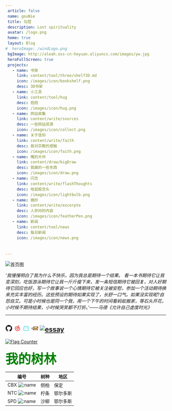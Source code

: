 ```yaml
---
 article: false
 name: gouNie
 title: 勾捏
 description: Lost spirituality
 avatar: /logo.png
 home: true 
 layout: Blog 
#  heroImage: /windLogo.png
 bgImage: http://aleah.oss-cn-heyuan.aliyuncs.com/images/yw.jpg
 heroFullScreen: true
 projects:
   - name: 书架
     link: content/tool/three/shelf3D.md
     icon: /images/icon/bookshelf.png
     desc: 3D书架
   - name: 小工具
     link: content/tool/hug
     desc: 抱抱
     icon: /images/icon/hug.png
   - name: 网站收集
     link: content/write/sources
     desc: 一些网站资源
     icon: /images/icon/collect.png
   - name: 关于信仰
     link: content/write/faith
     desc: 我对宗教的感触
     icon: /images/icon/faith.png
   - name: 俺的大作
     link: content/draw/bigDraw
     desc: 我画的一些东西
     icon: /images/icon/draw.png
   - name: 闪念
     link: content/write/flashThoughts
     desc: 地鼠般念头
     icon: /images/icon/lightbulb.png
   - name: 摘抄
     link: content/write/excerpte
     desc: 人世间的内容
     icon: /images/icon/featherPen.png
   - name: 新闻
     link: content/tool/news
     desc: 每日新闻
     icon: /images/icon/news.png

  
---
```

<!-- <Fluid /> -->
<!-- <img src="https://aleah.oss-cn-heyuan.aliyuncs.com/images/photo/%E6%B1%9F%E5%8D%97.jpg" alt="首页图" width="900" height="400" /> -->
<img v-if="isMobile" src="https://aleah.oss-cn-heyuan.aliyuncs.com/images/photo/%E6%B1%9F%E5%8D%97%E6%94%B9.jpg" alt="首页图" width="1200" height="auto" />

*‘我慢慢明白了我为什么不快乐，因为我总是期待一个结果。
看一本书期待它让我变深刻，吃饭游泳期待它让我一斤斤瘦下来，发一条短信期待它被回复，对人好期待它回应也好，写一个故事说一个心情期待它被关注被安慰，参加一个活动期待换来充实丰富的经历。这些预设的期待如果实现了，长舒一口气。如果没实现昵?自怨自艾。可是小时候也是同一个我，用一个下午的时间看蚂蚁搬家，等石头开花，小时候不期待结果，小时候哭笑都不打折。’——马德《允许自己虚度时光》*

---

[<svg width="22" height="22" aria-hidden="true" viewBox="0 0 24 24" version="1.1"   data-view-component="true" class="octicon octicon-mark-github v-align-middle">
    <path d="M12 1C5.9225 1 1 5.9225 1 12C1 16.8675 4.14875 20.9787 8.52125 22.4362C9.07125 22.5325 9.2775 22.2025 9.2775 21.9137C9.2775 21.6525 9.26375 20.7862 9.26375 19.865C6.5 20.3737 5.785 19.1912 5.565 18.5725C5.44125 18.2562 4.905 17.28 4.4375 17.0187C4.0525 16.8125 3.5025 16.3037 4.42375 16.29C5.29 16.2762 5.90875 17.0875 6.115 17.4175C7.105 19.0812 8.68625 18.6137 9.31875 18.325C9.415 17.61 9.70375 17.1287 10.02 16.8537C7.5725 16.5787 5.015 15.63 5.015 11.4225C5.015 10.2262 5.44125 9.23625 6.1425 8.46625C6.0325 8.19125 5.6475 7.06375 6.2525 5.55125C6.2525 5.55125 7.17375 5.2625 9.2775 6.67875C10.1575 6.43125 11.0925 6.3075 12.0275 6.3075C12.9625 6.3075 13.8975 6.43125 14.7775 6.67875C16.8813 5.24875 17.8025 5.55125 17.8025 5.55125C18.4075 7.06375 18.0225 8.19125 17.9125 8.46625C18.6138 9.23625 19.04 10.2125 19.04 11.4225C19.04 15.6437 16.4688 16.5787 14.0213 16.8537C14.42 17.1975 14.7638 17.8575 14.7638 18.8887C14.7638 20.36 14.75 21.5425 14.75 21.9137C14.75 22.2025 14.9563 22.5462 15.5063 22.4362C19.8513 20.9787 23 16.8537 23 12C23 5.9225 18.0775 1 12 1Z"></path>
</svg>](https://github.com/Gou-nie)
[<img src="/images/svgs/emusic.svg" width="22" height="22" alt="emusic">](https://y.music.163.com/m/user?id=436369678)
[<img src="/images/svgs/bili.svg" width="22" height="22" alt="bilibili">](https://b23.tv/JyhsNpX)
[<img src="/images/svgs/email.svg" width="22" height="22" alt="email">](mailto:gounieby@163.com)
[<img src="https://www.essay.ink/favicon.ico" width="22" height="22" alt="essay">](https://www.essay.ink/8nvk3xjkrvz2)
---

<!-- <a href="https://info.flagcounter.com/Iq5W"><img src="https://s05.flagcounter.com/count/Iq5W/bg_EEECAE/txt_2578A8/border_CCCCCC/columns_2/maxflags_4/viewers_0/labels_1/pageviews_1/flags_0/percent_0/" alt="Flag Counter" border="0"></a>  -->
<a href="https://info.flagcounter.com/tgZk"><img src="https://s01.flagcounter.com/count2/tgZk/bg_F5FFFB/txt_43694E/border_FFFFFF/columns_2/maxflags_4/viewers_0/labels_1/pageviews_1/flags_0/percent_0/" alt="Flag Counter" border="0"></a>



<Badge text="涂鸦板" type="warning"/>  

<CanvasBoard /> 
<script> 
export default {
  data() {
    return {
      isMobile: false
    }
  },
  mounted() {  
    // fetch("https://47.115.231.24:8686/log-ip", { method: "POST" })
    this.checkMobile()
    window.addEventListener('resize', this.checkMobile)
  },
  beforeDestroy() {
     
    if (typeof window !== 'undefined') {
      window.removeEventListener('resize', this.checkMobile)
    }
  },
  methods: {
    checkMobile() {
      
      this.isMobile = typeof window !== 'undefined' ? window.innerWidth < 768 : false
    }
  }
}
</script>




<span style="font-size:40px; color:green; font-weight:bold;">我的树林</span>

| 编号 | 树种 | 地区 |
|------|-------------|------|
| CBX ![:name](https://count.getloli.com/@:3d-num?num=50160724175&theme=booru-vp) | 侧柏 | 保定 |
| NTC ![:name](https://count.getloli.com/@:rule34?num=77637639510&theme=booru-the-collection) | 柠条 | 鄂尔多斯 |
| SPD ![:name](https://count.getloli.com/@:booru-ffsr?num=65251722582&theme=booru-ffsr) | 沙柳 | 鄂尔多斯 |


